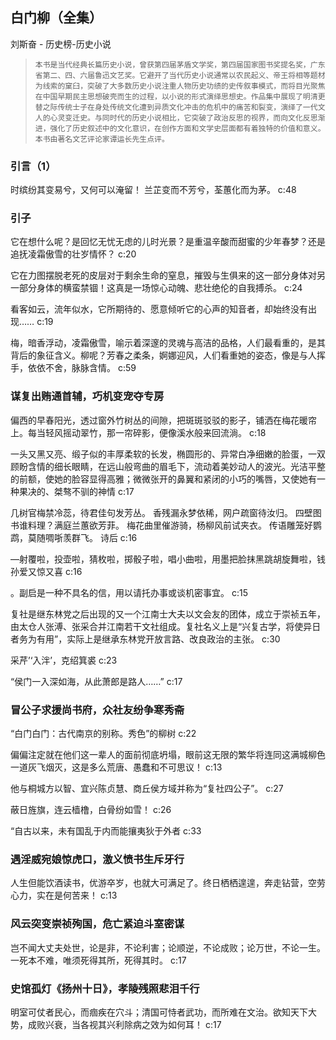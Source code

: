 ## 白门柳（全集）

刘斯奋  -  历史榜-历史小说

>     本书是当代经典长篇历史小说，曾获第四届茅盾文学奖，第四届国家图书奖提名奖，广东省第二、四、六届鲁迅文艺奖。它避开了当代历史小说通常以农民起义、帝王将相等题材为线索的窠臼，突破了大多数历史小说注重人物历史功绩的史传叙事模式，而将目光聚焦在中国早期民主思想破壳而生的过程，以小说的形式演绎思想史。作品集中展现了明清更替之际传统士子在身处传统文化遭到异质文化冲击的危机中的痛苦和裂变，演绎了一代文人的心灵变迁史。与同时代的历史小说相比，它突破了政治反思的视界，而向文化反思渐进，强化了历史叙述中的文化意识，在创作方面和文学史层面都有着独特的价值和意义。本书由著名文艺评论家谭运长先生点评。

### 引言（1）

时缤纷其变易兮，又何可以淹留！    兰芷变而不芳兮，荃蕙化而为茅。 c:48

### 引子

它在想什么呢？是回忆无忧无虑的儿时光景？是重温辛酸而甜蜜的少年春梦？还是追抚凌霜傲雪的壮岁情怀？ c:20

它在力图摆脱老死的皮层对于剩余生命的窒息，摧毁与生俱来的这一部分身体对另一部分身体的横蛮禁锢！这真是一场惊心动魄、悲壮绝伦的自我搏杀。 c:24

看客如云，流年似水，它所期待的、愿意倾听它的心声的知音者，却始终没有出现…… c:19

梅，暗香浮动，凌霜傲雪，喻示着深邃的灵魂与高洁的品格，人们最看重的，是其背后的象征含义。柳呢？芳春之柔条，婀娜迎风，人们看重她的姿态，像是与人挥手，依依不舍，脉脉含情。 c:59

### 谋复出贿通首辅，巧机变宠夺专房

偏西的早春阳光，透过窗外竹树丛的间隙，把斑斑驳驳的影子，铺洒在梅花暖帘上。每当轻风摇动翠竹，那一帘碎影，便像溪水般来回流淌。 c:18

一头又黑又亮、缎子似的丰厚柔软的长发，椭圆形的、异常白净细嫩的脸蛋，一双顾盼含情的细长眼睛，在远山般弯曲的眉毛下，流动着美妙动人的波光。光洁平整的前额，使她的脸容显得高雅；微微张开的鼻翼和紧闭的小巧的嘴唇，又使她有一种果决的、桀骜不驯的神情 c:17

几树官梅禁冷蕊，待君佳句发芳丛。 
    香残漏永梦依稀，网户疏窗待汝归。 
    四壁图书谁料理？满庭兰蕙欲芳菲。 
    梅花曲里催游骑，杨柳风前试夹衣。 
    传语雕笼好鹦鹉，莫随啁哳羡群飞。 
    诗后 c:16

—射覆啦，投壶啦，猜枚啦，掷骰子啦，唱小曲啦，用墨把脸抹黑跳胡旋舞啦，钱孙爱又惊又喜 c:16

。副启是一种不具名的信，用以请托办事或谈机密事宜。 c:15

复社是继东林党之后出现的又一个江南士大夫以文会友的团体，成立于崇祯五年，由太仓人张溥、张采合并江南若干文社组成。复社名义上是“兴复古学，将使异日者务为有用”，实际上是继承东林党开放言路、改良政治的主张。 c:30

采芹’‘入泮’，克绍箕裘 c:23

“侯门一入深如海，从此萧郎是路人……” c:17

### 冒公子求援尚书府，众社友纷争寒秀斋

“白门白门：古代南京的别称。秀色”的柳树 c:22

偏偏注定就在他们这一辈人的面前彻底坍塌，眼前这无限的繁华将连同这满城柳色一道灰飞烟灭，这是多么荒唐、愚蠢和不可思议！ c:13

他与桐城方以智、宜兴陈贞慧、商丘侯方域并称为“复社四公子”。 c:27

蔽日旌旗，连云樯橹，白骨纷如雪！ c:26

“自古以来，未有国乱于内而能攘夷狄于外者 c:33

### 遇淫威宛娘惊虎口，激义愤书生斥牙行

人生但能饮酒读书，优游卒岁，也就大可满足了。终日栖栖遑遑，奔走钻营，空劳心力，实在是何苦来！ c:13

### 风云突变崇祯殉国，危亡紧迫斗室密谋

岂不闻大丈夫处世，论是非，不论利害；论顺逆，不论成败；论万世，不论一生。一死本不难，唯须死得其所，死得其时。 c:17

### 史馆孤灯《扬州十日》，孝陵残照悲泪千行

明室可仗者民心，而痼疾在穴斗；清国可恃者武功，而所难在文治。欲知天下大势，成败兴衰，当各视其兴利除病之效为如何耳！ c:17
